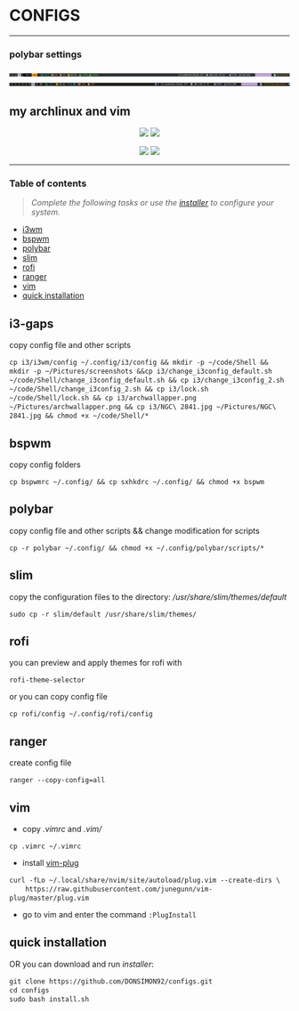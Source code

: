# CONFIGS
---

### polybar settings
![Polybar illustration](https://github.com/DONSIMON92/configs/blob/master/polybar/polybar-view1.png)
![Polybar illustration](https://github.com/DONSIMON92/configs/blob/master/polybar/polybar-view2.png)

## my archlinux and vim
<p align="center">
<img src="https://raw.githubusercontent.com/DONSIMON92/dotfiles/master/screenshots/worktop1.png">
<img src="https://raw.githubusercontent.com/DONSIMON92/dotfiles/master/screenshots/vim1.png">
</p>

<p align="center">
<img src="https://raw.githubusercontent.com/DONSIMON92/dotfiles/master/screenshots/worktop2.png">
<img src="https://raw.githubusercontent.com/DONSIMON92/dotfiles/master/screenshots/vim2.png">
</p>

---
### Table of contents

> *Complete the following tasks or use the [installer](https://github.com/DONSIMON92/configs#quick-installation "will transfer to the desired head") to configure your system.*

+ [i3wm](https://github.com/DONSIMON92/configs#i3wm "will transfer to the desired head")
+ [bspwm](https://github.com/DONSIMON92/configs#bspwm "will transfer to the desired head")
+ [polybar](https://github.com/DONSIMON92/configs#polybar "will transfer to the desired head")
+ [slim](https://github.com/DONSIMON92/configs#slim "will transfer to the desired head")
+ [rofi](https://github.com/DONSIMON92/configs#rofi "will transfer to the desired head") 
+ [ranger](https://github.com/DONSIMON92/configs#ranger "will transfer to the desired head")
+ [vim](https://github.com/DONSIMON92/configs#vim "will transfer to the desired head")
+ [quick installation](https://github.com/DONSIMON92/configs#quick-installation "will transfer to the desired head")


## i3-gaps

copy config file and other scripts
```
cp i3/i3wm/config ~/.config/i3/config && mkdir -p ~/code/Shell && mkdir -p ~/Pictures/screenshots &&cp i3/change_i3config_default.sh ~/code/Shell/change_i3config_default.sh && cp i3/change_i3config_2.sh ~/code/Shell/change_i3config_2.sh && cp i3/lock.sh ~/code/Shell/lock.sh && cp i3/archwallapper.png ~/Pictures/archwallapper.png && cp i3/NGC\ 2841.jpg ~/Pictures/NGC\ 2841.jpg && chmod +x ~/code/Shell/*
```

## bspwm

copy config folders
```
cp bspwmrc ~/.config/ && cp sxhkdrc ~/.config/ && chmod +x bspwm
```

## polybar

copy config file and other scripts && change modification for scripts
```
cp -r polybar ~/.config/ && chmod +x ~/.config/polybar/scripts/*
```

## slim

copy the configuration files to the directory: */usr/share/slim/themes/default*
```
sudo cp -r slim/default /usr/share/slim/themes/
```

## rofi

you can preview and apply themes for rofi with
```
rofi-theme-selector
```

or you can copy config file
```
cp rofi/config ~/.config/rofi/config
```

## ranger

create config file
```
ranger --copy-config=all
```

## vim

+ copy *.vimrc* and *.vim/*
```
cp .vimrc ~/.vimrc
```

+ install [vim-plug](https://github.com/junegunn/vim-plug "github link")
```
curl -fLo ~/.local/share/nvim/site/autoload/plug.vim --create-dirs \
    https://raw.githubusercontent.com/junegunn/vim-plug/master/plug.vim
```
+ go to vim and enter the command `:PlugInstall`

## quick installation

OR you can download and run *installer*:
```
git clone https://github.com/DONSIMON92/configs.git
cd configs
sudo bash install.sh
```
